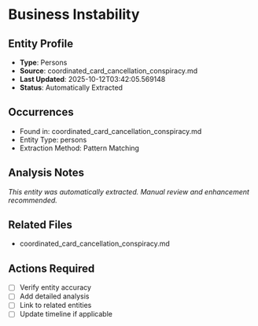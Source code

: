 # Business Instability

## Entity Profile
- **Type**: Persons
- **Source**: coordinated_card_cancellation_conspiracy.md
- **Last Updated**: 2025-10-12T03:42:05.569148
- **Status**: Automatically Extracted

## Occurrences
- Found in: coordinated_card_cancellation_conspiracy.md
- Entity Type: persons
- Extraction Method: Pattern Matching

## Analysis Notes
*This entity was automatically extracted. Manual review and enhancement recommended.*

## Related Files
- coordinated_card_cancellation_conspiracy.md

## Actions Required
- [ ] Verify entity accuracy
- [ ] Add detailed analysis
- [ ] Link to related entities
- [ ] Update timeline if applicable
